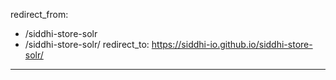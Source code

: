 redirect_from:
  - /siddhi-store-solr
  - /siddhi-store-solr/
redirect_to: https://siddhi-io.github.io/siddhi-store-solr/
---
